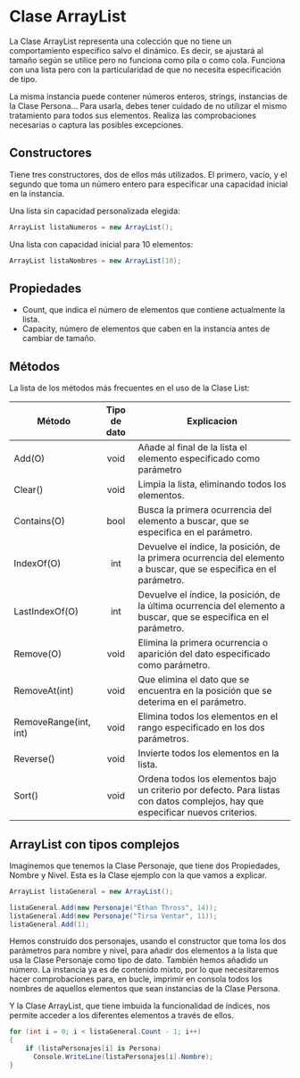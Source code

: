 # Clase ArrayList

La Clase ArrayList representa una colección que no tiene un comportamiento específico salvo el dinámico. Es decir, se ajustará al tamaño según se utilice pero no funciona como pila o como cola. Funciona con una lista pero con la particularidad de que no necesita especificación de tipo.

La misma instancia puede contener números enteros, strings, instancias de la Clase Persona... Para usarla, debes tener cuidado de no utilizar el mismo tratamiento para todos sus elementos. Realiza las comprobaciones necesarias o captura las posibles excepciones.

## Constructores

Tiene tres constructores, dos de ellos más utilizados. El primero, vacío, y el segundo que toma un número entero para especificar una capacidad inicial en la instancia.

Una lista sin capacidad personalizada elegida:

```cs
ArrayList listaNumeros = new ArrayList();
```

Una lista con capacidad inicial para 10 elementos:

```cs
ArrayList listaNombres = new ArrayList(10);
```

## Propiedades

* Count, que indica el número de elementos que contiene actualmente la lista.
* Capacity, número de elementos que caben en la instancia antes de cambiar de tamaño.

## Métodos

La lista de los métodos más frecuentes en el uso de la Clase List:

|Método| Tipo de dato | Explicacion|
|----|:----:|----|
| Add(O) |void | Añade al final de la lista el elemento especificado como parámetro|
|Clear() | void | Limpia la lista, eliminando todos los elementos. |
|Contains(O)|bool|Busca la primera ocurrencia del elemento a buscar, que se especifica en el parámetro.|
|IndexOf(O)|int| Devuelve el índice, la posición, de la primera ocurrencia del elemento a buscar, que se especifica en el parámetro.|
|LastIndexOf(O)|int| Devuelve el índice, la posición, de la última ocurrencia del elemento a buscar, que se especifica en el parámetro.|
|Remove(O)|void| Elimina la primera ocurrencia o aparición del dato especificado como parámetro.|
|RemoveAt(int)|void| Que elimina el dato que se encuentra en la posición que se deterima en el parámetro.|
|RemoveRange(int, int) |void| Elimina todos los elementos en el rango especificado en los dos parámetros.|
|Reverse() |void| Invierte todos los elementos en la lista.|
|Sort() |void| Ordena todos los elementos bajo un criterio por defecto. Para listas con datos complejos, hay que especificar nuevos criterios.|

## ArrayList con tipos complejos

Imaginemos que tenemos la Clase Personaje, que tiene dos Propiedades, Nombre y Nivel. Esta es la Clase ejemplo con la que vamos a explicar.

```cs
ArrayList listaGeneral = new ArrayList();

listaGeneral.Add(new Personaje("Ethan Thross", 14));
listaGeneral.Add(new Personaje("Tirsa Ventar", 11));
listaGeneral.Add(1);
```

Hemos construido dos personajes, usando el constructor que toma los dos parámetros para nombre y nivel, para añadir dos elementos a la lista que usa la Clase Personaje como tipo de dato. También hemos añadido un número. La instancia ya es de contenido mixto, por lo que necesitaremos hacer comprobaciones para, en bucle, imprimir en consola todos los nombres de aquellos elementos que sean instancias de la Clase Persona.

Y la Clase ArrayList, que tiene imbuida la funcionalidad de índices, nos permite acceder a los diferentes elementos a través de ellos.

```cs
for (int i = 0; i < listaGeneral.Count - 1; i++)
{
    if (listaPersonajes[i] is Persona)
      Console.WriteLine(listaPersonajes[i].Nombre);
}
```
